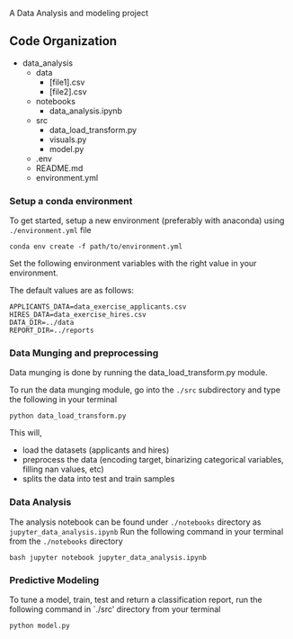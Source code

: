 A Data Analysis and modeling project

## Code Organization

+ data_analysis
    - data 
        - [file1].csv
        - [file2].csv
    - notebooks
        - data_analysis.ipynb
    - src
        - data_load_transform.py
        - visuals.py
        - model.py
    - .env
    - README.md
    - environment.yml
    
### Setup a conda environment

To get started, setup a new environment (preferably with anaconda) using  `./environment.yml` file

`conda env create -f path/to/environment.yml`

Set the following environment variables with the right value in your environment.

The default values are as follows:

```
APPLICANTS_DATA=data_exercise_applicants.csv
HIRES_DATA=data_exercise_hires.csv
DATA_DIR=../data
REPORT_DIR=../reports
```

### Data Munging and preprocessing

Data munging is done by running the data_load_transform.py module.

To run the data munging module, go into the `./src` subdirectory and type the following in your terminal

``` python data_load_transform.py ```


This will, 
- load the datasets (applicants and hires)
- preprocess the data (encoding target, binarizing categorical variables, filling nan values, etc)
- splits the data into test and train samples


### Data Analysis

The analysis notebook can be found under `./notebooks` directory as `jupyter_data_analysis.ipynb`
Run the following command in your terminal from the `./notebooks` directory


```bash jupyter notebook jupyter_data_analysis.ipynb```


### Predictive Modeling

To tune a model, train, test and return a classification report, run the following command in `./src' directory from your terminal
 
 
```python model.py```




